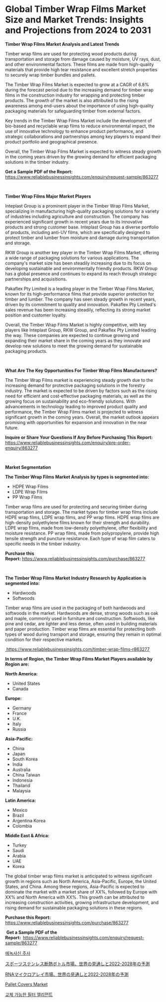 <p><h1>Global Timber Wrap Films Market Size and Market Trends: Insights and Projections from 2024 to 2031</h1></p><p><strong>Timber Wrap Films Market Analysis and Latest Trends</strong></p>
<p><p>Timber wrap films are used for protecting wood products during transportation and storage from damage caused by moisture, UV rays, dust, and other environmental factors. These films are made from high-quality materials that provide high tear resistance and excellent stretch properties to securely wrap timber bundles and pallets.</p><p>The Timber Wrap Films Market is expected to grow at a CAGR of 6.8% during the forecast period due to the increasing demand for timber wrap films in the construction industry for wrapping and protecting timber products. The growth of the market is also attributed to the rising awareness among end-users about the importance of using high-quality packaging materials for safeguarding timber from external factors.</p><p>Key trends in the Timber Wrap Films Market include the development of bio-based and recyclable wrap films to reduce environmental impact, the use of innovative technology to enhance product performance, and strategic collaborations and partnerships among key players to expand their product portfolio and geographical presence.</p><p>Overall, the Timber Wrap Films Market is expected to witness steady growth in the coming years driven by the growing demand for efficient packaging solutions in the timber industry.</p></p>
<p><strong>Get a Sample PDF of the Report:&nbsp;</strong> <a href="https://www.reliablebusinessinsights.com/enquiry/request-sample/863277">https://www.reliablebusinessinsights.com/enquiry/request-sample/863277</a></p>
<p>&nbsp;</p>
<p><strong>Timber Wrap Films Major Market Players</strong></p>
<p><p>Inteplast Group is a prominent player in the Timber Wrap Films Market, specializing in manufacturing high-quality packaging solutions for a variety of industries including agriculture and construction. The company has experienced significant growth in recent years due to its innovative products and strong customer base. Inteplast Group has a diverse portfolio of products, including anti-UV films, which are specifically designed to protect timber and lumber from moisture and damage during transportation and storage.</p><p>RKW Group is another key player in the Timber Wrap Films Market, offering a wide range of packaging solutions for various applications. The company's market size has been steadily increasing due to its focus on developing sustainable and environmentally friendly products. RKW Group has a global presence and continues to expand its reach through strategic partnerships and acquisitions.</p><p>Pakaflex Pty Limited is a leading player in the Timber Wrap Films Market, known for its high-performance films that provide superior protection for timber and lumber. The company has seen steady growth in recent years, driven by its commitment to quality and innovation. Pakaflex Pty Limited's sales revenue has been increasing steadily, reflecting its strong market position and customer loyalty.</p><p>Overall, the Timber Wrap Films Market is highly competitive, with key players like Inteplast Group, RKW Group, and Pakaflex Pty Limited leading the way. These companies are expected to continue growing and expanding their market share in the coming years as they innovate and develop new solutions to meet the growing demand for sustainable packaging products.</p></p>
<p>&nbsp;</p>
<p><strong>What Are The Key Opportunities For Timber Wrap Films Manufacturers?</strong></p>
<p><p>The Timber Wrap Films market is experiencing steady growth due to the increasing demand for protective packaging solutions in the forestry industry. The market is expected to be driven by factors such as the rising need for efficient and cost-effective packaging materials, as well as the growing focus on sustainability and eco-friendly solutions. With advancements in technology leading to improved product quality and performance, the Timber Wrap Films market is projected to witness significant growth in the coming years. Overall, the market outlook appears promising with opportunities for expansion and innovation in the near future.</p></p>
<p><strong>Inquire or Share Your Questions If Any Before Purchasing This Report:</strong> <a href="https://www.reliablebusinessinsights.com/enquiry/pre-order-enquiry/863277">https://www.reliablebusinessinsights.com/enquiry/pre-order-enquiry/863277</a></p>
<p>&nbsp;</p>
<p><strong>Market Segmentation</strong></p>
<p><strong>The Timber Wrap Films Market Analysis by types is segmented into:</strong></p>
<p><ul><li>HDPE Wrap Films</li><li>LDPE Wrap Films</li><li>PP Wrap Films</li></ul></p>
<p><p>Timber wrap films are used for protecting and securing timber during transportation and storage. The market types for timber wrap films include HDPE wrap films, LDPE wrap films, and PP wrap films. HDPE wrap films are high-density polyethylene films known for their strength and durability. LDPE wrap films, made from low-density polyethylene, offer flexibility and moisture resistance. PP wrap films, made from polypropylene, provide high tensile strength and puncture resistance. Each type of wrap film caters to specific needs in the timber industry.</p></p>
<p><strong>Purchase this Report:&nbsp;</strong><a href="https://www.reliablebusinessinsights.com/purchase/863277">https://www.reliablebusinessinsights.com/purchase/863277</a></p>
<p>&nbsp;</p>
<p><strong>The Timber Wrap Films Market Industry Research by Application is segmented into:</strong></p>
<p><ul><li>Hardwoods</li><li>Softwoods</li></ul></p>
<p><p>Timber wrap films are used in the packaging of both hardwoods and softwoods in the market. Hardwoods are dense, strong woods such as oak and maple, commonly used in furniture and construction. Softwoods, like pine and cedar, are lighter and less dense, often used in building materials and paper production. Timber wrap films are essential for protecting both types of wood during transport and storage, ensuring they remain in optimal condition for their respective markets.</p></p>
<p><a href="https://www.reliablebusinessinsights.com/timber-wrap-films-r863277">&nbsp;https://www.reliablebusinessinsights.com/timber-wrap-films-r863277</a></p>
<p><strong>In terms of Region, the Timber Wrap Films Market Players available by Region are:</strong></p>
<p>
    <p> <strong> North America: </strong>
        <ul>
            <li>United States</li>
            <li>Canada</li>
        </ul>
        </p> 
    <p> <strong> Europe: </strong>
        <ul>
            <li>Germany</li>
            <li>France</li>
            <li>U.K.</li>
            <li>Italy</li>
            <li>Russia</li>
        </ul>
        </p> 
    <p> <strong> Asia-Pacific: </strong>
        <ul>
            <li>China</li>
            <li>Japan</li>
            <li>South Korea</li>
            <li>India</li>
            <li>Australia</li>
            <li>China Taiwan</li>
            <li>Indonesia</li>
            <li>Thailand</li>
            <li>Malaysia</li>
        </ul>
        </p> 
    <p> <strong> Latin America: </strong>
        <ul>
            <li>Mexico</li>
            <li>Brazil</li>
            <li>Argentina Korea</li>
            <li>Colombia</li>
        </ul>
        </p> 
    <p> <strong> Middle East & Africa: </strong>
        <ul>
            <li>Turkey</li>
            <li>Saudi</li>
            <li>Arabia</li>
            <li>UAE</li>
            <li>Korea</li>
        </ul>
    </p>
    </p>
<p><p>The global timber wrap films market is anticipated to witness significant growth in regions such as North America, Asia-Pacific, Europe, the United States, and China. Among these regions, Asia-Pacific is expected to dominate the market with a market share of XX%, followed by Europe with XX% and North America with XX%. This growth can be attributed to increasing construction activities, growing infrastructure development, and rising demand for sustainable packaging solutions in these regions.</p></p>
<p><strong>Purchase this Report: </strong><a href="https://www.reliablebusinessinsights.com/purchase/863277">https://www.reliablebusinessinsights.com/purchase/863277</a></p>
<p>&nbsp;<strong>Get a Sample PDF of the Report:&nbsp;&nbsp;</strong><a href="https://www.reliablebusinessinsights.com/enquiry/request-sample/863277">https://www.reliablebusinessinsights.com/enquiry/request-sample/863277</a></p>
<p><strong></strong></p>
<p><p><a href="https://github.com/OwenHamiytll568745/Market-Research-Report-List-2/blob/main/8315409119196.md">에녹사신 주사</a></p><p><a href="https://github.com/oqxogxyvqe90775/Market-Research-Report-List-2/blob/main/3817024130855.md">スポーツステンレス断熱ボトル市場、世界の見通しと2022-2028年の予測</a></p><p><a href="https://github.com/VellaJacobi2023/Market-Research-Report-List-1/blob/main/2694065130856.md">RNAマイクロアレイ市場、世界の見通しと2022-2028年の予測</a></p><p><a href="https://github.com/cameroneffertz/Market-Research-Report-List-1/blob/main/pallet-covers-market.md">Pallet Covers Market</a></p><p><a href="https://github.com/brendon65677/Market-Research-Report-List-1/blob/main/4578325119197.md">교체 가능한 필터 엘리먼트</a></p></p>